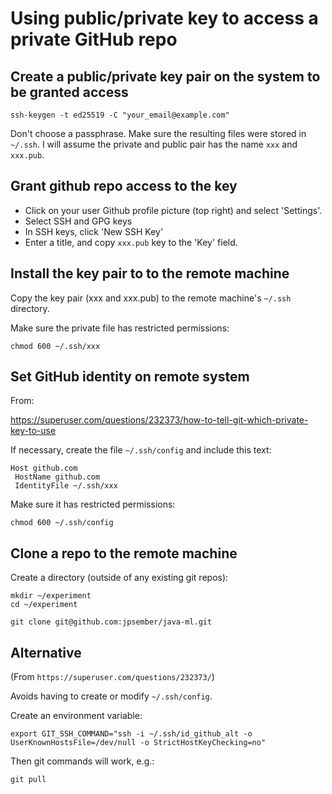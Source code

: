 # Using public/private key to access a private GitHub repo


## Create a public/private key pair on the system to be granted access

```
ssh-keygen -t ed25519 -C "your_email@example.com"
```

Don't choose a passphrase.  Make sure the resulting files were stored in `~/.ssh`.
I will assume the private and public pair has the name `xxx` and `xxx.pub`.


## Grant github repo access to the key

+ Click on your user Github profile picture (top right) and select 'Settings'.
+ Select SSH and GPG keys
+ In SSH keys, click 'New SSH Key'
+ Enter a title, and copy `xxx.pub` key to the 'Key' field.

## Install the key pair to to the remote machine

Copy the key pair (xxx and xxx.pub) to the remote machine's `~/.ssh` directory.

Make sure the private file has restricted permissions:
```
chmod 600 ~/.ssh/xxx
```

## Set GitHub identity on remote system

From:

https://superuser.com/questions/232373/how-to-tell-git-which-private-key-to-use

If necessary, create the file `~/.ssh/config` and include this text:

```
Host github.com
 HostName github.com
 IdentityFile ~/.ssh/xxx
```

Make sure it has restricted permissions:
```
chmod 600 ~/.ssh/config
```

## Clone a repo to the remote machine

Create a directory (outside of any existing git repos):

```
mkdir ~/experiment
cd ~/experiment

git clone git@github.com:jpsember/java-ml.git
```


## Alternative

(From `https://superuser.com/questions/232373/`)

Avoids having to create or modify `~/.ssh/config`.


Create an environment variable:

```
export GIT_SSH_COMMAND="ssh -i ~/.ssh/id_github_alt -o UserKnownHostsFile=/dev/null -o StrictHostKeyChecking=no"
```

Then git commands will work, e.g.:

```
git pull
```
